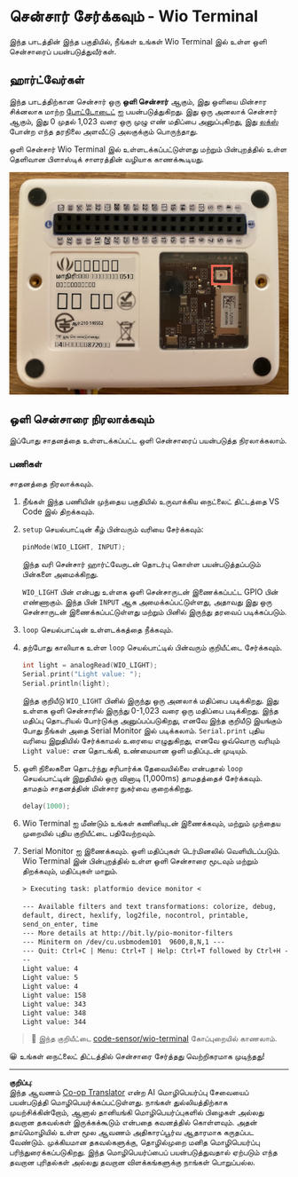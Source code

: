 <!--
CO_OP_TRANSLATOR_METADATA:
{
  "original_hash": "7f4ad0ef54f248b85b92187c94cf9dcb",
  "translation_date": "2025-10-11T11:37:23+00:00",
  "source_file": "1-getting-started/lessons/3-sensors-and-actuators/wio-terminal-sensor.md",
  "language_code": "ta"
}
-->
# சென்சார் சேர்க்கவும் - Wio Terminal

இந்த பாடத்தின் இந்த பகுதியில், நீங்கள் உங்கள் Wio Terminal இல் உள்ள ஒளி சென்சாரைப் பயன்படுத்துவீர்கள்.

## ஹார்ட்வேர்கள்

இந்த பாடத்திற்கான சென்சார் ஒரு **ஒளி சென்சார்** ஆகும், இது ஒளியை மின்சார சிக்னலாக மாற்ற [போட்டோடைட்](https://wikipedia.org/wiki/Photodiode) ஐ பயன்படுத்துகிறது. இது ஒரு அனலாக் சென்சார் ஆகும், இது 0 முதல் 1,023 வரை ஒரு முழு எண் மதிப்பை அனுப்புகிறது, இது [லக்ஸ்](https://wikipedia.org/wiki/Lux) போன்ற எந்த தரநிலை அளவீட்டு அலகுக்கும் பொருந்தாது.

ஒளி சென்சார் Wio Terminal இல் உள்ளடக்கப்பட்டுள்ளது மற்றும் பின்புறத்தில் உள்ள தெளிவான பிளாஸ்டிக் சாளரத்தின் வழியாக காணக்கூடியது.

![Wio Terminal இன் பின்புறத்தில் உள்ள ஒளி சென்சார்](../../../../../translated_images/wio-light-sensor.b1f529f3c95f51654f2e2c1d2d4b55fe547d189f588c974f5c2462c728133840.ta.png)

## ஒளி சென்சாரை நிரலாக்கவும்

இப்போது சாதனத்தை உள்ளடக்கப்பட்ட ஒளி சென்சாரைப் பயன்படுத்த நிரலாக்கலாம்.

### பணிகள்

சாதனத்தை நிரலாக்கவும்.

1. நீங்கள் இந்த பணியின் முந்தைய பகுதியில் உருவாக்கிய நைட்லைட் திட்டத்தை VS Code இல் திறக்கவும்.

1. `setup` செயல்பாட்டின் கீழ் பின்வரும் வரியை சேர்க்கவும்:

    ```cpp
    pinMode(WIO_LIGHT, INPUT);
    ```

   இந்த வரி சென்சார் ஹார்ட்வேருடன் தொடர்பு கொள்ள பயன்படுத்தப்படும் பின்களை அமைக்கிறது.

   `WIO_LIGHT` பின் என்பது உள்ளக ஒளி சென்சாருடன் இணைக்கப்பட்ட GPIO பின் எண்ணாகும். இந்த பின் `INPUT` ஆக அமைக்கப்பட்டுள்ளது, அதாவது இது ஒரு சென்சாருடன் இணைக்கப்பட்டுள்ளது மற்றும் பினில் இருந்து தரவைப் படிக்கப்படும்.

1. `loop` செயல்பாட்டின் உள்ளடக்கத்தை நீக்கவும்.

1. தற்போது காலியாக உள்ள `loop` செயல்பாட்டில் பின்வரும் குறியீட்டை சேர்க்கவும்.

    ```cpp
    int light = analogRead(WIO_LIGHT);
    Serial.print("Light value: ");
    Serial.println(light);
    ```

   இந்த குறியீடு `WIO_LIGHT` பினில் இருந்து ஒரு அனலாக் மதிப்பை படிக்கிறது. இது உள்ளக ஒளி சென்சாரில் இருந்து 0-1,023 வரை ஒரு மதிப்பை படிக்கிறது. இந்த மதிப்பு தொடரியல் போர்டுக்கு அனுப்பப்படுகிறது, எனவே இந்த குறியீடு இயங்கும் போது நீங்கள் அதை Serial Monitor இல் படிக்கலாம். `Serial.print` புதிய வரியை இறுதியில் சேர்க்காமல் உரையை எழுதுகிறது, எனவே ஒவ்வொரு வரியும் `Light value:` என தொடங்கி, உண்மையான ஒளி மதிப்புடன் முடியும்.

1. ஒளி நிலைகளை தொடர்ந்து சரிபார்க்க தேவையில்லை என்பதால் `loop` செயல்பாட்டின் இறுதியில் ஒரு வினாடி (1,000ms) தாமதத்தைச் சேர்க்கவும். தாமதம் சாதனத்தின் மின்சார நுகர்வை குறைக்கிறது.

    ```cpp
    delay(1000);
    ```

1. Wio Terminal ஐ மீண்டும் உங்கள் கணினியுடன் இணைக்கவும், மற்றும் முந்தைய முறையில் புதிய குறியீட்டை பதிவேற்றவும்.

1. Serial Monitor ஐ இணைக்கவும். ஒளி மதிப்புகள் டெர்மினலில் வெளியிடப்படும். Wio Terminal இன் பின்புறத்தில் உள்ள ஒளி சென்சாரை மூடவும் மற்றும் திறக்கவும், மதிப்புகள் மாறும்.

    ```output
    > Executing task: platformio device monitor <

    --- Available filters and text transformations: colorize, debug, default, direct, hexlify, log2file, nocontrol, printable, send_on_enter, time
    --- More details at http://bit.ly/pio-monitor-filters
    --- Miniterm on /dev/cu.usbmodem101  9600,8,N,1 ---
    --- Quit: Ctrl+C | Menu: Ctrl+T | Help: Ctrl+T followed by Ctrl+H ---
    Light value: 4
    Light value: 5
    Light value: 4
    Light value: 158
    Light value: 343
    Light value: 348
    Light value: 344
    ```

> 💁 இந்த குறியீட்டை [code-sensor/wio-terminal](../../../../../1-getting-started/lessons/3-sensors-and-actuators/code-sensor/wio-terminal) கோப்புறையில் காணலாம்.

😀 உங்கள் நைட்லைட் திட்டத்தில் சென்சாரை சேர்த்தது வெற்றிகரமாக முடிந்தது!

---

**குறிப்பு**:  
இந்த ஆவணம் [Co-op Translator](https://github.com/Azure/co-op-translator) என்ற AI மொழிபெயர்ப்பு சேவையைப் பயன்படுத்தி மொழிபெயர்க்கப்பட்டுள்ளது. நாங்கள் துல்லியத்திற்காக முயற்சிக்கின்றோம், ஆனால் தானியங்கி மொழிபெயர்ப்புகளில் பிழைகள் அல்லது தவறான தகவல்கள் இருக்கக்கூடும் என்பதை கவனத்தில் கொள்ளவும். அதன் தாய்மொழியில் உள்ள மூல ஆவணம் அதிகாரப்பூர்வ ஆதாரமாக கருதப்பட வேண்டும். முக்கியமான தகவல்களுக்கு, தொழில்முறை மனித மொழிபெயர்ப்பு பரிந்துரைக்கப்படுகிறது. இந்த மொழிபெயர்ப்பைப் பயன்படுத்துவதால் ஏற்படும் எந்த தவறான புரிதல்கள் அல்லது தவறான விளக்கங்களுக்கு நாங்கள் பொறுப்பல்ல.